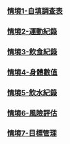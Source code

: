 ### [情境1-自填調查表](vision-1.html)
### [情境2-運動紀錄](vision-2.html)
### [情境3-飲食紀錄](vision-3.html)
### [情境4-身體數值](vision-4.html)
### [情境5-飲水紀錄](vision-5.html)
### [情境6-風險評估](vision-6.html)
### [情境7-目標管理](vision-7.html)